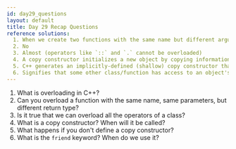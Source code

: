```yaml
---
id: day29_questions
layout: default
title: Day 29 Recap Questions
reference solutions:
  1. When we create two functions with the same name but different arguments
  2. No
  3. Almost (operators like `::` and `.` cannot be overloaded)
  4. A copy constructor initializes a new object by copying information from the argument. It is called when making an explicit call to the copy constructor, sending an object to a function by argument using pass-by-value, and returning a class object from a function by value
  5. C++ generates an implicitly-defined (shallow) copy constructor that copies over the individual fields.
  6. Signifies that some other class/function has access to an object's private members. It's used when we would like to define functions (like stream insertion/extraction) that need access to the private data but are not (can't be) members of the class.
---
```


1. What is overloading in C++?
2. Can you overload a function with the same name, same parameters, but different return type?
3. Is it true that we can overload all the operators of a class?
4. What is a copy constructor? When will it be called?
5. What happens if you don't define a copy constructor?
6. What is the `friend` keyword? When do we use it?
